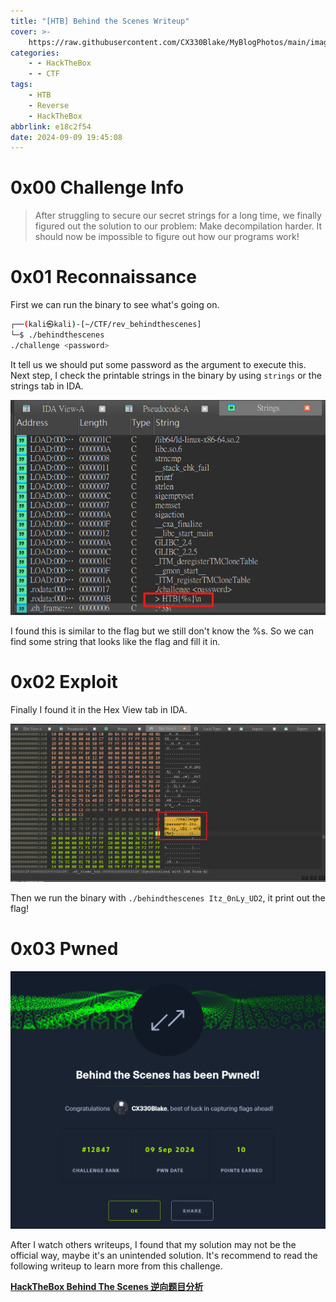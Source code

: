 ```yaml
---
title: "[HTB] Behind the Scenes Writeup"
cover: >-
    https://raw.githubusercontent.com/CX330Blake/MyBlogPhotos/main/image/help-you-at-solving-hackthebox-htb-challenges-machines.png
categories:
    - - HackTheBox
    - - CTF
tags:
    - HTB
    - Reverse
    - HackTheBox
abbrlink: e18c2f54
date: 2024-09-09 19:45:08
---
```


# 0x00 Challenge Info

> After struggling to secure our secret strings for a long time, we finally figured out the solution to our problem: Make decompilation harder. It should now be impossible to figure out how our programs work!

# 0x01 Reconnaissance

First we can run the binary to see what's going on.

```bash
┌──(kali㉿kali)-[~/CTF/rev_behindthescenes]
└─$ ./behindthescenes
./challenge <password>
```

It tell us we should put some password as the argument to execute this. Next step, I check the printable strings in the binary by using `strings` or the strings tab in IDA.

![Strings](https://raw.githubusercontent.com/CX330Blake/MyBlogPhotos/main/image/image-20240909195132019.png)

I found this is similar to the flag but we still don't know the %s. So we can find some string that looks like the flag and fill it in.

# 0x02 Exploit

Finally I found it in the Hex View tab in IDA.

![Hex View](https://raw.githubusercontent.com/CX330Blake/MyBlogPhotos/main/image/image-20240909200529473.png)

Then we run the binary with `./behindthescenes Itz_0nLy_UD2`, it print out the flag!

# 0x03 Pwned

![Pwned](https://raw.githubusercontent.com/CX330Blake/MyBlogPhotos/main/image/image-20240909200824219.png)

After I watch others writeups, I found that my solution may not be the official way, maybe it's an unintended solution. It's recommend to read the following writeup to learn more from this challenge.

[**HackTheBox Behind The Scenes 逆向题目分析**](https://blog.51cto.com/baimao/6186866)
